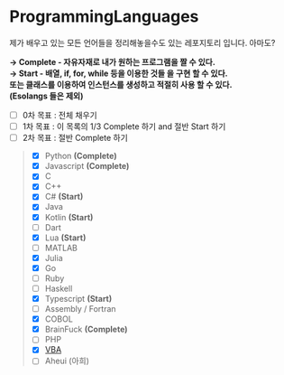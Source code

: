 # ProgrammingLanguages
제가 배우고 있는 모든 언어들을 정리해놓을수도 있는 레포지토리 입니다. 아마도?

**→ Complete - 자유자재로 내가 원하는 프로그램을 짤 수 있다. <br>
→ Start - 배열, if, for, while 등을 이용한 것들 을 구현 할 수 있다.<br>
          또는 클래스를 이용하여 인스턴스를 생성하고 적절히 사용 할 수 있다. <br>
(Esolangs 들은 제외)**

- [ ] 0차 목표 : 전체 채우기 <br>
- [ ] 1차 목표 : 이 목록의 1/3 Complete 하기 and 절반 Start 하기 <br>
- [ ] 2차 목표 : 절반 Complete 하기 <br>

> - [X] Python **(Complete)** <br>
> - [X] Javascript **(Complete)** <br>
> - [X] C <br>
> - [X] C++ <br>
> - [X] C# **(Start)** <br>
> - [X] Java <br>
> - [X] Kotlin **(Start)** <br>
> - [ ] Dart <br>
> - [X] Lua **(Start)** <br>
> - [ ] MATLAB <br>
> - [X] Julia <br>
> - [X] Go <br>
> - [ ] Ruby <br>
> - [ ] Haskell <br>
> - [X] Typescript **(Start)** <br>
> - [ ] Assembly / Fortran <br>
> - [X] COBOL <br>
> - [X] BrainFuck **(Complete)** <br>
> - [ ] PHP <br>
> - [X] [VBA](https://github.com/pl-Steve28-lq/VBA-PPT) <br>
> - [ ] Aheui (아희) <br>
